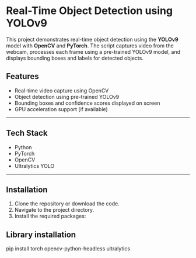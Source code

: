 # Real-Time Object Detection using YOLOv9

This project demonstrates real-time object detection using the **YOLOv9** model with **OpenCV** and **PyTorch**. The script captures video from the webcam, processes each frame using a pre-trained YOLOv9 model, and displays bounding boxes and labels for detected objects.

## Features

- Real-time video capture using OpenCV
- Object detection using pre-trained YOLOv9
- Bounding boxes and confidence scores displayed on screen
- GPU acceleration support (if available)

---

## Tech Stack

- Python
- PyTorch
- OpenCV
- Ultralytics YOLO

---

## Installation

1. Clone the repository or download the code.
2. Navigate to the project directory.
3. Install the required packages:

## Library installation
pip install torch opencv-python-headless ultralytics
